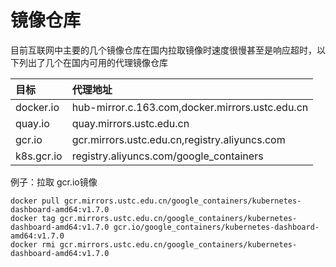 # 镜像仓库

目前互联网中主要的几个镜像仓库在国内拉取镜像时速度很慢甚至是响应超时，以下列出了几个在国内可用的代理镜像仓库

| 目标 | 代理地址 |
| :--- | :--- |
| docker.io | hub-mirror.c.163.com,docker.mirrors.ustc.edu.cn |
| quay.io | quay.mirrors.ustc.edu.cn |
| gcr.io | gcr.mirrors.ustc.edu.cn,registry.aliyuncs.com |
|  k8s.gcr.io | registry.aliyuncs.com/google\_containers |

例子：拉取 gcr.io镜像

```text
docker pull gcr.mirrors.ustc.edu.cn/google_containers/kubernetes-dashboard-amd64:v1.7.0
docker tag gcr.mirrors.ustc.edu.cn/google_containers/kubernetes-dashboard-amd64:v1.7.0 gcr.io/google_containers/kubernetes-dashboard-amd64:v1.7.0
docker rmi gcr.mirrors.ustc.edu.cn/google_containers/kubernetes-dashboard-amd64:v1.7.0
```

